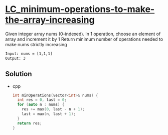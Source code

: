 # [LC_minimum-operations-to-make-the-array-increasing](https://leetcode.com/problems/minimum-operations-to-make-the-array-increasing)

Given integer array nums (0-indexed). In 1 operation, choose an element of array and increment it by 1
Return minimum number of operations needed to make nums strictly increasing

```txt
Input: nums = [1,1,1]
Output: 3
```

## Solution

* cpp

  ```cpp
  int minOperations(vector<int>& nums) {
    int res = 0, last = 0;
    for (auto n : nums) {
      res += max(0, last - n + 1);
      last = max(n, last + 1);
    }
    return res;
  }
  ```
